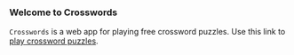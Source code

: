 ### Welcome to Crosswords

`Crosswords` is a web app for playing free crossword puzzles. Use this link to [play crossword puzzles](list.html).
